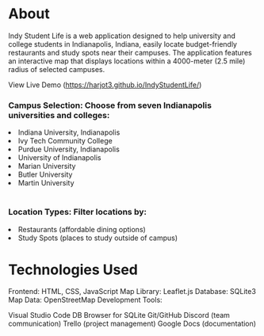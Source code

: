<h1>About</h1>
  
Indy Student Life is a web application designed to help university and college students in Indianapolis, Indiana, 
easily locate budget-friendly restaurants and study spots near their campuses. The application features an interactive map 
that displays locations within a 4000-meter (2.5 mile) radius of selected campuses.

View Live Demo (https://harjot3.github.io/IndyStudentLife/)

<h3>Campus Selection: Choose from seven Indianapolis universities and colleges:</h3>

  <li>Indiana University, Indianapolis</li>
  <li>Ivy Tech Community College</li>
  <li>Purdue University, Indianapolis</li>
  <li>University of Indianapolis</li>
  <li>Marian University</li>
  <li>Butler University</li>
  <li>Martin University</li>
  
<br>

<h3>Location Types: Filter locations by:</h3>

  <li>Restaurants (affordable dining options)</li>
  <li>Study Spots (places to study outside of campus)</li>

<h1>Technologies Used</h1>

Frontend: HTML, CSS, JavaScript
Map Library: Leaflet.js
Database: SQLite3
Map Data: OpenStreetMap
Development Tools:

Visual Studio Code
DB Browser for SQLite
Git/GitHub
Discord (team communication)
Trello (project management)
Google Docs (documentation)
